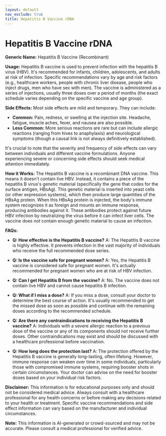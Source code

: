 ```yaml
---
layout: default
nav_exclude: true
title: Hepatitis B Vaccine rDNA
---
```


# Hepatitis B Vaccine rDNA

**Generic Name:** Hepatitis B Vaccine (Recombinant)

**Usage:**  Hepatitis B vaccine is used to prevent infection with the hepatitis B virus (HBV). It's recommended for infants, children, adolescents, and adults at risk of infection.  Specific recommendations vary by age and risk factors (e.g., healthcare workers, people with chronic liver disease, people who inject drugs, men who have sex with men).  The vaccine is administered as a series of injections, usually three doses over a period of months (the exact schedule varies depending on the specific vaccine and age group).

**Side Effects:**  Most side effects are mild and temporary. They can include:

* **Common:** Pain, redness, or swelling at the injection site.  Headache, fatigue, muscle aches, fever, and nausea are also possible.
* **Less Common:**  More serious reactions are rare but can include allergic reactions (ranging from hives to anaphylaxis) and neurological symptoms (though a causal link is not always definitively established).

It's crucial to note that the severity and frequency of side effects can vary between individuals and different vaccine formulations.  Anyone experiencing severe or concerning side effects should seek medical attention immediately.

**How it Works:** The Hepatitis B vaccine is a recombinant DNA vaccine. This means it doesn't contain live HBV. Instead, it contains a piece of the hepatitis B virus's genetic material (specifically the gene that codes for the surface antigen, HBsAg).  This genetic material is inserted into yeast cells (or other expression systems), which then produce large quantities of the HBsAg protein.  When this HBsAg protein is injected, the body's immune system recognizes it as foreign and mounts an immune response, producing antibodies against it. These antibodies protect against future HBV infection by neutralizing the virus before it can infect liver cells.  The vaccine does *not* contain enough genetic material to cause an infection.

**FAQs:**

* **Q: How effective is the Hepatitis B vaccine?** A: The Hepatitis B vaccine is highly effective.  It prevents infection in the vast majority of individuals who receive the full recommended dose series.

* **Q: Is the vaccine safe for pregnant women?** A: Yes, the Hepatitis B vaccine is considered safe for pregnant women.  It's actually recommended for pregnant women who are at risk of HBV infection.

* **Q: Can I get Hepatitis B from the vaccine?** A: No. The vaccine does not contain live HBV and cannot cause hepatitis B infection.

* **Q: What if I miss a dose?** A: If you miss a dose, consult your doctor to determine the best course of action.  It's usually recommended to get the missed dose as soon as possible and continue with the remaining doses according to the recommended schedule.

* **Q: Are there any contraindications to receiving the Hepatitis B vaccine?** A: Individuals with a severe allergic reaction to a previous dose of the vaccine or any of its components should not receive further doses.  Other contraindications may exist and should be discussed with a healthcare professional before vaccination.

* **Q: How long does the protection last?** A:  The protection offered by the Hepatitis B vaccine is generally long-lasting, often lifelong. However, immune response can weaken over time in some individuals, particularly those with compromised immune systems, requiring booster shots in certain circumstances.  Your doctor can advise on the need for booster doses based on your individual risk factors.


**Disclaimer:** This information is for educational purposes only and should not be considered medical advice.  Always consult with a healthcare professional for any health concerns or before making any decisions related to your health or treatment.  Specific vaccine recommendations and side effect information can vary based on the manufacturer and individual circumstances.


**Note:** This information is AI-generated or crowd-sourced and may not be accurate. Please consult a medical professional for verified advice.